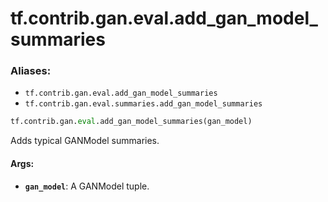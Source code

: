 <div itemscope itemtype="http://developers.google.com/ReferenceObject">
<meta itemprop="name" content="tf.contrib.gan.eval.add_gan_model_summaries" />
<meta itemprop="path" content="Stable" />
</div>

# tf.contrib.gan.eval.add_gan_model_summaries

### Aliases:

* `tf.contrib.gan.eval.add_gan_model_summaries`
* `tf.contrib.gan.eval.summaries.add_gan_model_summaries`

``` python
tf.contrib.gan.eval.add_gan_model_summaries(gan_model)
```

Adds typical GANModel summaries.

#### Args:

* <b>`gan_model`</b>: A GANModel tuple.